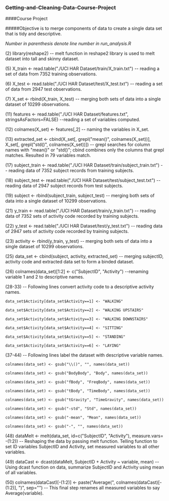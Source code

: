### Getting-and-Cleaning-Data-Course-Project
####Course Project

#####Objective is to merge components of data to create a single data set that is tidy and descriptive.

*Number in parenthesis denote line number in run_analysis.R*

(2) library(reshape2) -- melt function in reshape2 library is used to melt dataset into tall and skinny dataset.

(5) X_train <- read.table("./UCI HAR Dataset/train/X_train.txt") -- reading a set of data from 7352 training observations.

(6) X_test <- read.table("./UCI HAR Dataset/test/X_test.txt") -- reading a set of data from 2947 test observations.

(7) X_set <- rbind(X_train, X_test) -- merging both sets of data into a single dataset of 10299 observations.

(11) features <- read.table("./UCI HAR Dataset/features.txt", stringsAsFactors=FALSE) --reading a set of variables computed.

(12) colnames(X_set) <- features[,2] -- naming the variables in X_set. 

(13) extracted_set <- cbind(X_set[, grepl("mean()", colnames(X_set))], X_set[, grepl("std()", colnames(X_set))]) -- grepl searches for column names with "mean()" or "std()"; cbind combines only the columns that grepl matches. Resulted in 79 variables match.

(17) subject_train <- read.table("./UCI HAR Dataset/train/subject_train.txt") -- reading data of 7352 subject records from training subjects.

(18) subject_test <- read.table("./UCI HAR Dataset/test/subject_test.txt") -- reading data of 2947 subject records from test subjects.

(19) subject <- rbind(subject_train, subject_test) -- merging both sets of data into a single dataset of 10299 observations.

(21) y_train <- read.table("./UCI HAR Dataset/train/y_train.txt") -- reading data of 7352 sets of activity code recorded by training subjects.

(22) y_test <- read.table("./UCI HAR Dataset/test/y_test.txt") -- reading data of 2947 sets of activity code recorded by training subjects.

(23) activity <- rbind(y_train, y_test) -- merging both sets of data into a single dataset of 10299 observations.

(25) data_set <- cbind(subject, activity, extracted_set) -- merging subjectID, activity code and extracted data set to form a binded dataset.

(26) colnames(data_set)[1:2] <- c("SubjectID", "Activity") --renaming variable 1 and 2 to descriptive names.

(28-33) -- Following lines convert activity code to a descriptive activity names.

`data_set$Activity[data_set$Activity==1] <- "WALKING"`

`data_set$Activity[data_set$Activity==2] <- "WALKING UPSTAIRS"`

`data_set$Activity[data_set$Activity==3] <- "WALKING DOWNSTAIRS"`

`data_set$Activity[data_set$Activity==4] <- "SITTING"`

`data_set$Activity[data_set$Activity==5] <- "STANDING"`

`data_set$Activity[data_set$Activity==6] <- "LAYING"`

(37-44) -- Following lines label the dataset with descriptive variable names.

`colnames(data_set) <- gsub("\\()", "", names(data_set))`

`colnames(data_set) <- gsub("BodyBody", "Body", names(data_set))`

`colnames(data_set) <- gsub("fBody", "FreqBody", names(data_set))`

`colnames(data_set) <- gsub("tBody", "TimeBody", names(data_set))`

`colnames(data_set) <- gsub("tGravity", "TimeGravity", names(data_set))`

`colnames(data_set) <- gsub("-std", "Std", names(data_set))`

`colnames(data_set) <- gsub("-mean", "Mean", names(data_set))`

`colnames(data_set) <- gsub("-", "", names(data_set))`

(48) dataMelt <- melt(data_set, id=c("SubjectID", "Activity"), measure.vars= -(1:2)) -- Reshaping the data by passing melt function. Telling function to set ID variables SubjectID and Activity, set measured variables to all other variables. 

(49) dataCast <- dcast(dataMelt, SubjectID + Activity ~ variable, mean) -- Using dcast function on data, summarize SubjectID and Activity using mean of all variables.

(50) colnames(dataCast)[-(1:2)] <- paste("Average(", colnames(dataCast)[-(1:2)], ")", sep="") -- This final step renames all measured variables to say Average(variable).


